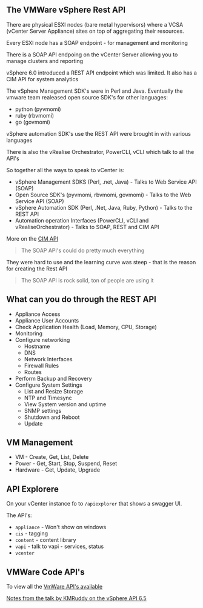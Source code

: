 ## The VMWare vSphere Rest API

There are physical ESXI nodes (bare metal hypervisors) where a VCSA (vCenter Server Appliance) sites on top of aggregating their resources.

Every ESXI node has a SOAP endpoint - for management and monitoring

There is a SOAP API endpoing on the vCenter Server allowing you to manage clusters and reporting

vSphere 6.0 introduced a REST API endpoint which was limited.
It also has a CIM API for system analytics

The vSphere Management SDK's were in Perl and Java.
Eventually the vmware team realeased open source SDK's for other languages:
* python (pyvmomi)
* ruby (rbvmomi)
* go (govmomi)

vSphere automation SDK's use the REST API were brought in with various languages

There is also the vRealise Orchestrator, PowerCLI, vCLI which talk to all the API's

So together all the ways to speak to vCenter is:
* vSphere Management SDKS (Perl, .net, Java) - Talks to Web Service API (SOAP)
* Open Source SDK's (pyvmomi, rbvmomi, govmomi) - Talks to the Web Service API (SOAP)
* vSphere Automation SDK (Perl, .Net, Java, Ruby, Python) - Talks to the REST API
* Automation operation Interfaces (PowerCLI, vCLI and vRealiseOrchestrator) - Talks to SOAP, REST and CIM API

More on the [CIM API](https://code.vmware.com/apis/207/cim)

> The SOAP API's could do pretty much everything

They were hard to use and the learning curve was steep - that is the reason for creating the Rest API

> The SOAP API is rock solid, ton of people are using it

## What can you do through the REST API

* Appliance Access
* Appliance User Accounts
* Check Application Health (Load, Memory, CPU, Storage)
* Monitoring
* Configure networking
    * Hostname
    * DNS
    * Network Interfaces
    * Firewall Rules
    * Routes
* Perform Backup and Recovery
* Configure System Settings
    * List and Resize Storage
    * NTP and Timesync
    * View System version and uptime
    * SNMP settings
    * Shutdown and Reboot
    * Update

## VM Management

* VM - Create, Get, List, Delete
* Power - Get, Start, Stop, Suspend, Reset
* Hardware - Get, Update, Upgrade

## API Explorere

On your vCenter instance fo to `/apiexplorer` that shows a swagger UI.

The API's:
* `appliance` - Won't show on windows
* `cis` - tagging
* `content` - content library
* `vapi` - talk to vapi - services, status
* `vcenter`

## VMWare Code API's

To view all the [VmWare API's available](https://code.vmware.com/apis/)








[Notes from the talk by KMRuddy on the vSphere API 6.5](https://www.youtube.com/watch?v=nr3pJovtbzM)